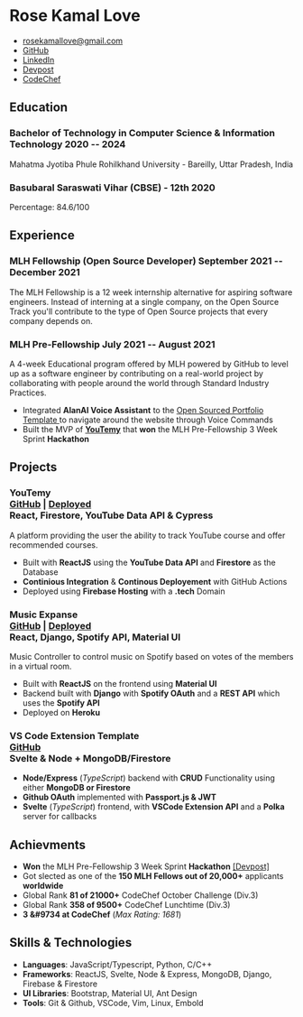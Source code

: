 # Rose Kamal Love

- <rosekamallove@gmail.com>
- [GitHub](https://github.com/rosekamallove)
- [LinkedIn](https://www.linkedin.com/in/rose-kamal-love-1146141b0/)
- [Devpost](https://devpost.com/rosekamallove)
- [CodeChef](https://codechef.com/users/rosekamallove)
<!--- [CodeForces](https://codeforces.com/profile/rosekamallove)-->

## Education

### <span class="ed-heading">Bachelor of Technology in Computer Science & Information Technology </span > <span class="technologies">2020 -- 2024 </span>

Mahatma Jyotiba Phule Rohilkhand University - Bareilly, Uttar Pradesh, India

### <span class="ed-heading">Basubaral Saraswati Vihar (CBSE) - 12th <!-- <div class="marks"> Percentage: 84.6</div>--> </span > <span class="technologies">2020</span>

Percentage: 84.6/100

## Experience

### <span>MLH Fellowship (Open Source Developer)</span> <span class="technologies">September 2021 -- December 2021</span>

The MLH Fellowship is a 12 week internship alternative for aspiring software engineers. Instead of interning at a single company, on the Open Source Track you'll contribute to the type of Open Source projects that every company depends on.

### <span>MLH Pre-Fellowship</span> <span class="technologies">July 2021 -- August 2021</span>

A 4-week Educational program offered by MLH powered by GitHub to level up as a software engineer by contributing on a real-world project by collaborating with people around the world through Standard Industry Practices.

- Integrated **AlanAI Voice Assistant** to the [Open Sourced Portfolio Template ](https://github.com/rosekamallove/Portfolio-MLH) to navigate around the website
  through Voice Commands
- Built the MVP of **[YouTemy](https://github.com/rosekamallove/youtemy)** that **won** the MLH Pre-Fellowship 3 Week Sprint **Hackathon**

## Projects

### <span class="project-heading">YouTemy <div class="link">[GitHub](https://github.com/rosekamallove/youtemy) | [Deployed](https://youtemy.tech)</div></span> <span class="technologies">React, Firestore, YouTube Data API & Cypress</span>

A platform providing the user the ability to track YouTube course and offer recommended courses.

- Built with **ReactJS** using the **YouTube Data API** and **Firestore** as the Database
- **Continious Integration** & **Continous Deployement** with GitHub Actions
- Deployed using **Firebase Hosting** with a **.tech** Domain

### <span class="project-heading">Music Expanse<div class="link">[GitHub](https://github.com/rosekamallove/music-expanse) | [Deployed](https://music-expanse.herokuapp.com)</div></span> <span class="technologies">React, Django, Spotify API, Material UI</span>

Music Controller to control music on Spotify based on votes of the members in a virtual room.

- Built with **ReactJS** on the frontend using **Material UI**
- Backend built with **Django** with **Spotify OAuth** and a **REST API** which uses the **Spotify API**
- Deployed on **Heroku**

### <span class="project-heading">VS Code Extension Template<div class="link">[GitHub](https://github.com/rosekamallove/vscode-extension-template)</div></span> <span class="technologies">Svelte & Node + MongoDB/Firestore</span>

- **Node/Express** (_TypeScript_) backend with **CRUD** Functionality using either **MongoDB or Firestore**
- **Github OAuth** implemented with **Passport.js & JWT**
- **Svelte** (_TypeScript_) frontend, with **VSCode Extension API** and a **Polka** server for callbacks

## Achievments

- **Won** the MLH Pre-Fellowship 3 Week Sprint **Hackathon** [[Devpost]](https://devpost.com/software/youtemy)
- Got slected as one of the **150 MLH Fellows out of 20,000+** applicants **worldwide**
- Global Rank **81 of 21000+** CodeChef October Challenge (Div.3)
- Global Rank **358 of 9500+** CodeChef Lunchtime (Div.3)
- **3 &#9734 at CodeChef** (_Max Rating: 1681_)

## Skills & Technologies

- **Languages**: JavaScript/Typescript, Python, C/C++
- **Frameworks**: ReactJS, Svelte, Node & Express, MongoDB, Django, Firebase & Firestore
- **UI Libraries**: Bootstrap, Material UI, Ant Design
- **Tools**: Git & Github, VSCode, Vim, Linux, Embold
